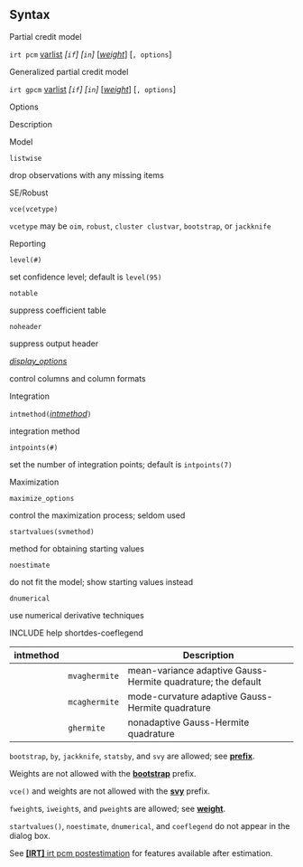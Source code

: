 ## Syntax

Partial credit model

`irt pcm`
[varlist](http://www.stata.com/help.cgi?varlist)
_\[`if`\] \[`in`\]_
\[[<var class="command">weight</var><strong></strong>](irt%20pcm##weight)\]
\[`, options`\]

Generalized partial credit model

`irt gpcm`
[varlist](http://www.stata.com/help.cgi?varlist)
_\[`if`\] \[`in`\]_
\[[<var class="command">weight</var><strong></strong>](irt%20pcm##weight)\]
\[`, options`\]

Options

Description

Model

`listwise`

drop observations with any missing items

SE/Robust

`vce(vcetype)`

`vcetype` may be `oim`, `robust`, `cluster clustvar`, `bootstrap`, or
`jackknife`

Reporting

`level(#)`

set confidence level; default is `level(95)`

`notable`

suppress coefficient table

`noheader`

suppress output header

[<var class="command">display_options</var><strong></strong>](#display_options)

control columns and column formats

Integration

`intmethod(`[<var class="command">intmethod</var><strong></strong>](#intmethod)`)`

integration method

`intpoints(#)`

set the number of integration points; default is `intpoints(7)`

Maximization

`maximize_options`

control the maximization process; seldom used

`startvalues(svmethod)`

method for obtaining starting values

`noestimate`

do not fit the model; show starting values instead

`dnumerical`

use numerical derivative techniques

INCLUDE help shortdes-coeflegend

| intmethod |               | Description                                                  |
|-----------|---------------|--------------------------------------------------------------|
|           | `mvaghermite` | mean-variance adaptive Gauss-Hermite quadrature; the default |
|           | `mcaghermite` | mode-curvature adaptive Gauss-Hermite quadrature             |
|           | `ghermite`    | nonadaptive Gauss-Hermite quadrature                         |

`bootstrap`, `by`, `jackknife`, `statsby`, and `svy` are allowed; see
[<strong>prefix</strong>](http://www.stata.com/help.cgi?prefix).

Weights are not allowed with the
[<strong>bootstrap</strong>](http://www.stata.com/help.cgi?bootstrap)
prefix.

`vce()` and weights are not allowed with the
[<strong>svy</strong>](http://www.stata.com/help.cgi?svy)
prefix.

`fweight`s, `iweight`s, and `pweight`s are allowed; see
[<strong>weight</strong>](http://www.stata.com/help.cgi?weight).

`startvalues()`, `noestimate`, `dnumerical`, and `coeflegend` do not
appear in the dialog box.

See
[<strong>[IRT]</strong> irt pcm postestimation](http://www.stata.com/help.cgi?irt_pcm_postestimation)
for features available after estimation.

